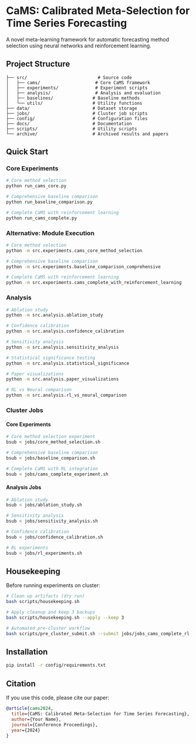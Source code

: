 # CaMS: Calibrated Meta-Selection for Time Series Forecasting

A novel meta-learning framework for automatic forecasting method selection using neural networks and reinforcement learning.

## Project Structure

```
├── src/                           # Source code
│   ├── cams/                     # Core CaMS framework
│   ├── experiments/              # Experiment scripts
│   ├── analysis/                 # Analysis and evaluation
│   ├── baselines/               # Baseline methods
│   └── utils/                   # Utility functions
├── data/                        # Dataset storage
├── jobs/                        # Cluster job scripts
├── config/                      # Configuration files
├── docs/                        # Documentation
├── scripts/                     # Utility scripts
└── archive/                     # Archived results and papers
```

## Quick Start

### Core Experiments
```bash
# Core method selection
python run_cams_core.py

# Comprehensive baseline comparison
python run_baseline_comparison.py

# Complete CaMS with reinforcement learning
python run_cams_complete.py
```

### Alternative: Module Execution
```bash
# Core method selection
python -m src.experiments.cams_core_method_selection

# Comprehensive baseline comparison
python -m src.experiments.baseline_comparison_comprehensive

# Complete CaMS with reinforcement learning
python -m src.experiments.cams_complete_with_reinforcement_learning
```

### Analysis
```bash
# Ablation study
python -m src.analysis.ablation_study

# Confidence calibration
python -m src.analysis.confidence_calibration

# Sensitivity analysis
python -m src.analysis.sensitivity_analysis

# Statistical significance testing
python -m src.analysis.statistical_significance

# Paper visualizations
python -m src.analysis.paper_visualizations

# RL vs Neural comparison
python -m src.analysis.rl_vs_neural_comparison
```

### Cluster Jobs

#### Core Experiments
```bash
# Core method selection experiment
bsub < jobs/core_method_selection.sh

# Comprehensive baseline comparison
bsub < jobs/baseline_comparison.sh

# Complete CaMS with RL integration
bsub < jobs/cams_complete_experiment.sh
```

#### Analysis Jobs
```bash
# Ablation study
bsub < jobs/ablation_study.sh

# Sensitivity analysis
bsub < jobs/sensitivity_analysis.sh

# Confidence calibration
bsub < jobs/confidence_calibration.sh

# RL experiments
bsub < jobs/rl_experiments.sh
```

## Housekeeping

Before running experiments on cluster:
```bash
# Clean up artifacts (dry run)
bash scripts/housekeeping.sh

# Apply cleanup and keep 3 backups
bash scripts/housekeeping.sh --apply --keep 3

# Automated pre-cluster workflow
bash scripts/pre_cluster_submit.sh --submit jobs/jobs_cams_complete_rl.sh --keep 3
```

## Installation

```bash
pip install -r config/requirements.txt
```

## Citation

If you use this code, please cite our paper:
```bibtex
@article{cams2024,
  title={CaMS: Calibrated Meta-Selection for Time Series Forecasting},
  author={Your Name},
  journal={Conference Proceedings},
  year={2024}
}
```

